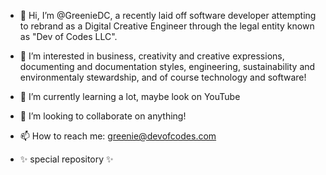 - 👋 Hi, I’m @GreenieDC, a recently laid off software developer attempting to rebrand as a Digital Creative Engineer through the legal entity known as "Dev of Codes LLC". 
- 👀 I’m interested in business, creativity and creative expressions, documenting and documentation styles, engineering, sustainability and environmentaly stewardship, and of course technology and software!
- 🌱 I’m currently learning a lot, maybe look on YouTube
- 💞️ I’m looking to collaborate on anything!
- 📫 How to reach me: greenie@devofcodes.com

- ✨ special repository ✨
